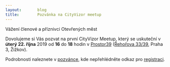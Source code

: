 ```yaml
---
layout:       blog
title:        Pozvánka na CityVizor meetup
---
```

Vážení členové a příznivci Otevřených měst

Dovolujeme si Vás pozvat na první CityVizor Meetup, který se uskuteční v **úterý 22. října** 2019 od **16** do **18** hodin v [Prostor39](https://prostor39.cz/) ([Řehořova 33/39](https://www.openstreetmap.org/?mlat=50.08648&mlon=14.44477#map=17/50.08648/14.44477&layers=N), Praha 3, Žižkov).

Podrobnosti naleznete v [pozvánce](https://www.canva.com/design/DADoA5iL1ro/QJg3hA3xrAmfK3ZsXnZDLw/view), kde nepřehlédněte odkaz pro [registraci](https://docs.google.com/forms/d/e/1FAIpQLSdorox90w2rQ78J6ss_cc-rcKMiy9IWjHhIjGzdTIG84GSlGg/viewform?vc=0&c=0&w=1).